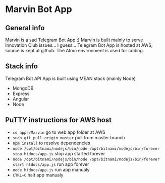 # Marvin Bot App

## General info
Marvin is a sad Telegram Bot App ;)
Marvin is built mainly to serve Innovation Club issues... I guess...
Telegram Bot App is hosted at AWS, source is kept at github. The Atom environment is used for coding.

## Stack info
Telegram Bot API App is built using MEAN stack (mainly Node)
* MongoDB
* Express
* Angular
* Node

## PuTTY instructions for AWS host
* `cd apps/Marvin` go to web app folder at AWS
* `sudo git pull origin master` pull from master branch
* `npm install` to resolve dependencies
* `node /opt/bitnami/nodejs/bin/node /opt/bitnami/nodejs/bin/forever stop htdocs/app.js` stop app started forever
* `node /opt/bitnami/nodejs/bin/node /opt/bitnami/nodejs/bin/forever start htdocs/app.js` run app forever
* `node htdocs/app.js` run app manualy
* `CTRL+C` halt app manualy
